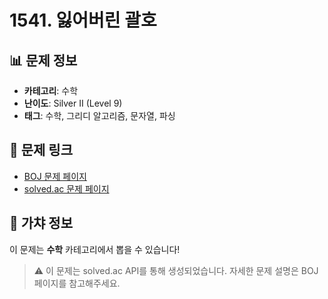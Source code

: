 # 1541. 잃어버린 괄호

## 📊 문제 정보
- **카테고리**: 수학
- **난이도**: Silver II (Level 9)
- **태그**: 수학, 그리디 알고리즘, 문자열, 파싱

## 🔗 문제 링크
- [BOJ 문제 페이지](https://www.acmicpc.net/problem/1541)
- [solved.ac 문제 페이지](https://solved.ac/problems/1541)

## 🎯 가챠 정보
이 문제는 **수학** 카테고리에서 뽑을 수 있습니다!

> ⚠️ 이 문제는 solved.ac API를 통해 생성되었습니다. 
> 자세한 문제 설명은 BOJ 페이지를 참고해주세요.
